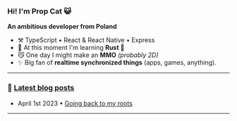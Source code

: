 ### Hi! I'm **Prop Cat** 😺
**An ambitious developer from Poland**

- ⚒️ TypeScript  •  React & React Native  •  Express
- 🌱 At this moment I'm learning **Rust 🦀**
- 😼 One day I might make an **MMO** *(probably 2D)*
- ✨ Big fan of **realtime synchronized things** (apps, games, anything).

---
### 📝 [Latest blog posts](https://blog.propcat.dev)
- April 1st 2023  •  [Going back to my roots](https://blog.propcat.dev/posts/going-back-to-my-roots)
---
